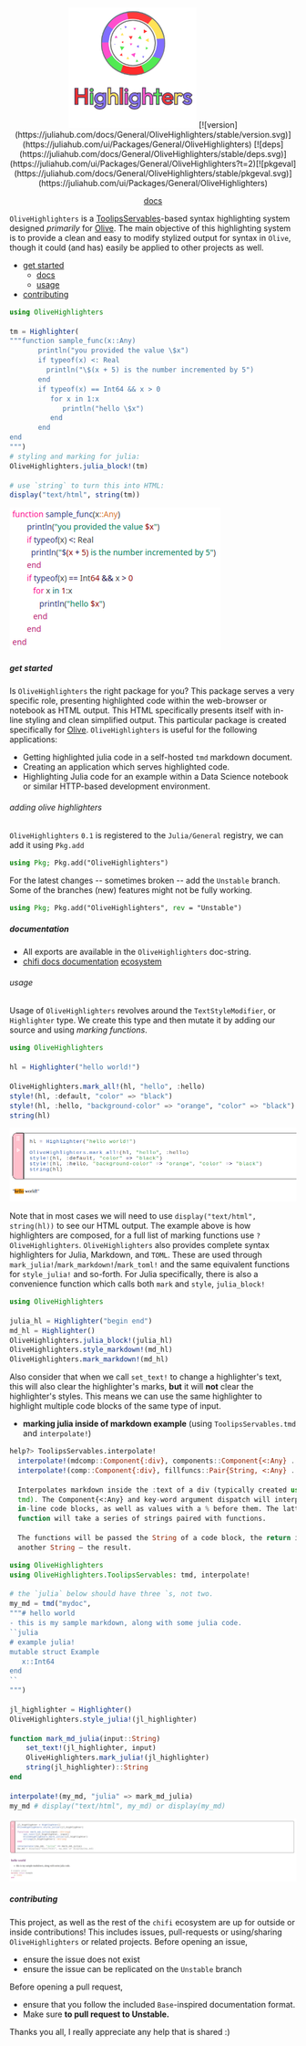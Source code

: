 <div align="center">
<img src="https://github.com/ChifiSource/image_dump/blob/main/olive/0.1/olivehighlighters.png" width=225></img>
[![version](https://juliahub.com/docs/General/OliveHighlighters/stable/version.svg)](https://juliahub.com/ui/Packages/General/OliveHighlighters)
[![deps](https://juliahub.com/docs/General/OliveHighlighters/stable/deps.svg)](https://juliahub.com/ui/Packages/General/OliveHighlighters?t=2)[![pkgeval](https://juliahub.com/docs/General/OliveHighlighters/stable/pkgeval.svg)](https://juliahub.com/ui/Packages/General/OliveHighlighters)

[docs](https://chifidocs.com/olive/OliveHighlighters) 
  
</div>

`OliveHighlighters` is a [ToolipsServables](https://github.com/ChifiSource/ToolipsServables.jl)-based syntax highlighting system designed *primarily* for [Olive](https://github.com/ChifiSource/Olive.jl). The main objective of this highlighting system is to provide a clean and easy to modify stylized output for syntax in `Olive`, though it could (and has) easily be applied to other projects as well. 
- [get started](#get-started)
  - [docs](#documentation)
  - [usage](#usage) 
- [contributing](#contributing)
```julia
using OliveHighlighters

tm = Highlighter(
"""function sample_func(x::Any)
       println("you provided the value \$x")
       if typeof(x) <: Real
         println("\$(x + 5) is the number incremented by 5")
       end
       if typeof(x) == Int64 && x > 0
          for x in 1:x
             println("hello \$x")
          end
       end
end
""")
# styling and marking for julia:
OliveHighlighters.julia_block!(tm)

# use `string` to turn this into HTML:
display("text/html", string(tm))
```
<img src="https://github.com/ChifiSource/image_dump/blob/main/olive/01%20screenshots/Screenshot%20from%202024-12-25%2008-16-33.png?raw=true"></img>
##### get started
Is `OliveHighlighters` the right package for you? This package serves a very specific role, presenting highlighted code within the web-browser or notebook as HTML output. This HTML specifically presents itself with in-line styling and clean simplified output. This particular package is created specifically for [Olive](https://github.com/ChifiSource/Olive.jl). `OliveHighlighters` is useful for the following applications:
- Getting highlighted julia code in a self-hosted `tmd` markdown document.
- Creating an application which serves highlighted code.
- Highlighting Julia code for an example within a Data Science notebook or similar HTTP-based development environment.
###### adding olive highlighters
`OliveHighlighters` `0.1` is registered to the `Julia/General` registry, we can add it using `Pkg.add`
```julia
using Pkg; Pkg.add("OliveHighlighters")
```
For the latest changes -- sometimes broken -- add the `Unstable` branch. Some of the branches (new) features might not be fully working.
```julia
using Pkg; Pkg.add("OliveHighlighters", rev = "Unstable")
```
##### documentation
- All exports are available in the `OliveHighlighters` doc-string.
- [chifi docs documentation](https://chifidocs.com/olive/OliveHighlighters) [ecosystem](https://chifidocs.com/olive)
###### usage
Usage of `OliveHighlighters` revolves around the `TextStyleModifier`, or `Highlighter` type. We create this type and then mutate it by adding our source and using *marking functions*.
```julia
using OliveHighlighters

hl = Highlighter("hello world!")

OliveHighlighters.mark_all!(hl, "hello", :hello)
style!(hl, :default, "color" => "black")
style!(hl, :hello, "background-color" => "orange", "color" => "black")
string(hl)
```
<img src="https://github.com/ChifiSource/image_dump/blob/main/olive/0.1/hlsc/Screenshot%20from%202025-03-05%2009-25-21.png"></img>

Note that in most cases we will need to use `display("text/html", string(hl))` to see our HTML output. The example above is how highlighters are composed, for a full list of marking functions use `?OliveHighlighters`. `OliveHighlighters` also provides complete syntax highlighters for Julia, Markdown, and `TOML`. These are used through `mark_julia!`/`mark_markdown!`/`mark_toml!` and the same equivalent functions for `style_julia!` and so-forth. For Julia specifically, there is also a convenience function which calls both `mark` and `style`, `julia_block!`
```julia
using OliveHighlighters

julia_hl = Highlighter("begin end")
md_hl = Highlighter()
OliveHighlighters.julia_block!(julia_hl)
OliveHighlighters.style_markdown!(md_hl)
OliveHighlighters.mark_markdown!(md_hl)
```
Also consider that when we call `set_text!` to change a highlighter's text, this will also clear the highlighter's marks, **but** it will **not** clear the highlighter's styles. This means we can use the same highlighter to highlight multiple code blocks of the same type of input.
- **marking julia inside of markdown example** (using `ToolipsServables.tmd` and `interpolate!`)
```julia
help?> ToolipsServables.interpolate!
  interpolate!(mdcomp::Component{:div}, components::Component{<:Any} ...; keyargs ...) -> ::Nothing
  interpolate!(comp::Component{:div}, fillfuncs::Pair{String, <:Any} ...) -> ::Nothing

  Interpolates markdown inside the :text of a div (typically created using
  tmd). The Component{<:Any} and key-word argument dispatch will interpolate
  in-line code blocks, as well as values with a % before them. The latter
  function will take a series of strings paired with functions.

  The functions will be passed the String of a code block, the return is
  another String – the result.
```
```julia
using OliveHighlighters
using OliveHighlighters.ToolipsServables: tmd, interpolate!

# the `julia` below should have three `s, not two.
my_md = tmd("mydoc",
"""# hello world
- this is my sample markdown, along with some julia code.
``julia
# example julia!
mutable struct Example
   x::Int64
end
``
""")

jl_highlighter = Highlighter()
OliveHighlighters.style_julia!(jl_highlighter)

function mark_md_julia(input::String)
    set_text!(jl_highlighter, input)
    OliveHighlighters.mark_julia!(jl_highlighter)
    string(jl_highlighter)::String
end

interpolate!(my_md, "julia" => mark_md_julia)
my_md # display("text/html", my_md) or display(my_md)
```

<img src="https://github.com/ChifiSource/image_dump/blob/main/olive/0.1/hlsc/Screenshot%20from%202025-03-05%2009-25-05.png">

##### contributing
This project, as well as the rest of the `chifi` ecosystem are up for outside or inside contributions! This includes issues, pull-requests or using/sharing `OliveHighlighters` or related projects. Before opening an issue,
- ensure the issue does not exist
- ensure the issue can be replicated on the `Unstable` branch

Before opening a pull request,
- ensure that you follow the included `Base`-inspired documentation format.
- Make sure **to pull request to Unstable.**

Thanks you all, I really appreciate any help that is shared :)
